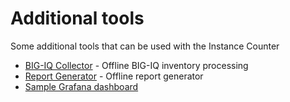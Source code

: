 # Additional tools

Some additional tools that can be used with the Instance Counter

- [BIG-IQ Collector](/contrib/bigiq-collect) - Offline BIG-IQ inventory processing
- [Report Generator](/contrib/report-generator) - Offline report generator
- [Sample Grafana dashboard](/contrib/grafana)
